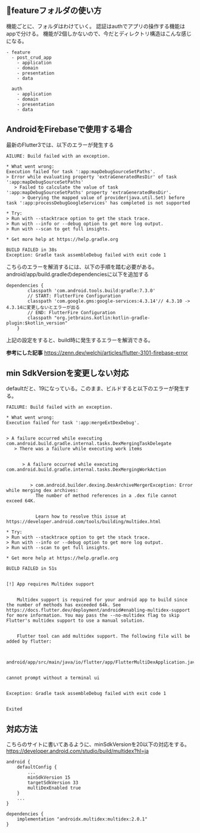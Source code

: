 ## 📁featureフォルダの使い方
機能ごとに、フォルダはわけていく。
認証はauthでアプリの操作する機能はappで分ける。
機能が2個しかないので、今だとディレクトリ構造はこんな感じになる。

```
- feature
  - post_crud_app
    - application
    - domain
    - presentation
    - data

  auth
    - application
    - domain
    - presentation
    - data
```

## AndroidをFirebaseで使用する場合
最新のFlutter3では、以下のエラーが発生する
```
AILURE: Build failed with an exception.

* What went wrong:
Execution failed for task ':app:mapDebugSourceSetPaths'.
> Error while evaluating property 'extraGeneratedResDir' of task ':app:mapDebugSourceSetPaths'
   > Failed to calculate the value of task ':app:mapDebugSourceSetPaths' property 'extraGeneratedResDir'.
      > Querying the mapped value of provider(java.util.Set) before task ':app:processDebugGoogleServices' has completed is not supported

* Try:
> Run with --stacktrace option to get the stack trace.
> Run with --info or --debug option to get more log output.
> Run with --scan to get full insights.

* Get more help at https://help.gradle.org

BUILD FAILED in 38s
Exception: Gradle task assembleDebug failed with exit code 1
```

こちらのエラーを解消するには、以下の手順を踏む必要がある。
android/app/build.gradleのdependenciesに以下を追加する

```
dependencies {
        classpath 'com.android.tools.build:gradle:7.3.0'
        // START: FlutterFire Configuration
        classpath 'com.google.gms:google-services:4.3.14'// 4.3.10 -> 4.3.14に変更しないとエラーが出る
        // END: FlutterFire Configuration
        classpath "org.jetbrains.kotlin:kotlin-gradle-plugin:$kotlin_version"
    }
```

上記の設定をすると、build時に発生するエラーを解消できる。

**参考にした記事**
https://zenn.dev/welchi/articles/flutter-3101-firebase-error

## min SdkVersionを変更しない対応
defaultだと、19になっている。このまま、ビルドすると以下のエラーが発生する。
```
FAILURE: Build failed with an exception.

* What went wrong:
Execution failed for task ':app:mergeExtDexDebug'.


> A failure occurred while executing com.android.build.gradle.internal.tasks.DexMergingTaskDelegate
   > There was a failure while executing work items


      > A failure occurred while executing com.android.build.gradle.internal.tasks.DexMergingWorkAction


         > com.android.builder.dexing.DexArchiveMergerException: Error while merging dex archives: 
           The number of method references in a .dex file cannot exceed 64K.


           Learn how to resolve this issue at https://developer.android.com/tools/building/multidex.html

* Try:
> Run with --stacktrace option to get the stack trace.
> Run with --info or --debug option to get more log output.
> Run with --scan to get full insights.

* Get more help at https://help.gradle.org

BUILD FAILED in 51s


[!] App requires Multidex support


    Multidex support is required for your android app to build since the number of methods has exceeded 64k. See https://docs.flutter.dev/deployment/android#enabling-multidex-support for more information. You may pass the --no-multidex flag to skip Flutter's multidex support to use a manual solution.


    Flutter tool can add multidex support. The following file will be added by flutter:


        android/app/src/main/java/io/flutter/app/FlutterMultiDexApplication.java


cannot prompt without a terminal ui


Exception: Gradle task assembleDebug failed with exit code 1


Exited
```

## 対応方法
こちらのサイトに書いてあるように、minSdkVersionを20以下の対応をする。
https://developer.android.com/studio/build/multidex?hl=ja

```
android {
    defaultConfig {
        ...
        minSdkVersion 15
        targetSdkVersion 33
        multiDexEnabled true
    }
    ...
}

dependencies {
    implementation "androidx.multidex:multidex:2.0.1"
}
```
